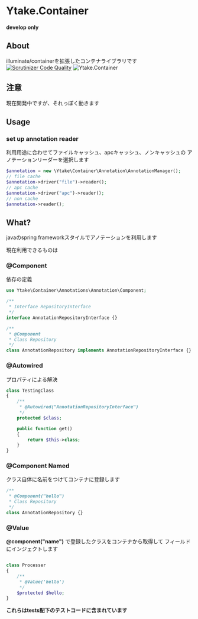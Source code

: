 Ytake.Container
==================
**develop only**
## About
illuminate/containerを拡張したコンテナライブラリです  
[![Scrutinizer Code Quality](http://img.shields.io/scrutinizer/g/ytake/Container.Compiler.svg?style=flat)](https://scrutinizer-ci.com/g/ytake/Container.Compiler/?branch=develop)
![Ytake.Container](http://img.shields.io/badge/ytake-container-yellowgreen.svg?style=flat)

## 注意
現在開発中ですが、それっぽく動きます  

## Usage
### set up annotation reader
利用用途に合わせてファイルキャッシュ、apcキャッシュ、ノンキャッシュの
アノテーションリーダーを選択します

```php
$annotation = new \Ytake\Container\Annotation\AnnotationManager();
// file cache
$annotation->driver("file")->reader();
// apc cache
$annotation->driver("apc")->reader();
// non cache
$annotation->reader();
```
## What?
javaのspring frameworkスタイルでアノテーションを利用します  

現在利用できるものは  
### @Component
依存の定義
```php
use Ytake\Container\Annotations\Annotation\Component;

/**
 * Interface RepositoryInterface
 */
interface AnnotationRepositoryInterface {}

/**
 * @Component
 * Class Repository
 */
class AnnotationRepository implements AnnotationRepositoryInterface {}
```

### @Autowired
プロパティによる解決
```php
class TestingClass
{
    /**
     * @Autowired("AnnotationRepositoryInterface")
     */
    protected $class;

    public function get()
    {
        return $this->class;
    }
}
```

### @Component Named
クラス自体に名前をつけてコンテナに登録します
```php
/**
 * @Component("hello")
 * Class Repository
 */
class AnnotationRepository {}
```

### @Value
**@component("name")** で登録したクラスをコンテナから取得して
フィールドにインジェクトします
```php

class Processer 
{
    /**
     * @Value('hello')
     */
    $protected $hello;
}
```
**これらはtests配下のテストコードに含まれています**
